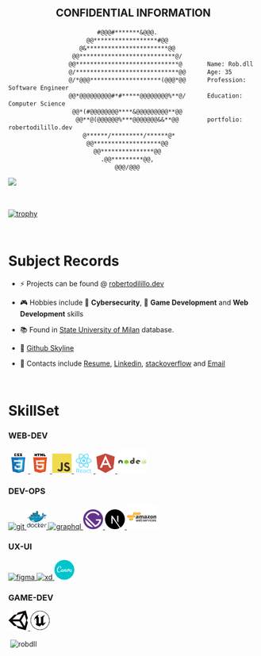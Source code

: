 
<h2 align="center" style="font-weight:700"> CONFIDENTIAL INFORMATION</h1>
                                        
                             #@@@#*******&@@@.          
                          @@******************#@@           
                        @&***********************@@         
                      @@***************************@/       
                     @@*****************************@       Name: Rob.dll
                     @/*****************************@@      Age: 35
                     @/*@@@********************(@@@*@@      Profession: Software Engineer
                     @@*@@@@@@@@@#*#*****@@@@@@@@%**@/      Education: Computer Science
                      @@*(#@@@@@@@@****&@@@@@@@@@**@@   
                       @@**@(@@@@@@%***@@@@@@@&&**@@        portfolio: robertodilillo.dev
                         @******/*********/******@*     
                          @@*******************@@       
                            @@***************@@         
                              .@@*********@@,           
                                  @@@/@@@               


<span>![](https://komarev.com/ghpvc/?username=robdll)<span>

<br>

[![trophy](https://github-profile-trophy.vercel.app/?username=robdll&rank=SECRET,SSS,SS,S,AAA,AA,A)](https://github.com/ryo-ma/github-profile-trophy)

<br>

# Subject Records

- ⚡ Projects can be found @ [robertodilillo.dev](https://robertodilillo.dev/)

- 🎮 Hobbies include 👤 **Cybersecurity**, 👾 **Game Development** and **Web Development** skills

- 📚 Found in [State University of Milan](https://www.unimi.it/it) database. 

- 🌆 [Github Skyline](https://skyline.github.com/robdll/2022)  

- 📝 Contacts include [Resume](https://github.com/robdll/robdll.github.io/raw/master/resources/RobResume.pdf), [Linkedin](https://www.linkedin.com/in/roberto-di-lillo/), [stackoverflow](https://stackoverflow.com/users/2324133/koop4) and [Email](dilillo.roberto@gmail.com)

<br>

# SkillSet 

<p align="left"> 

### WEB-DEV

<a href="https://www.w3schools.com/css/" target="_blank"> <img src="https://raw.githubusercontent.com/devicons/devicon/master/icons/css3/css3-original-wordmark.svg" alt="css3" width="40" height="40"/> </a> 
<a href="https://www.w3.org/html/" target="_blank"> <img src="https://raw.githubusercontent.com/devicons/devicon/master/icons/html5/html5-original-wordmark.svg" alt="html5" width="40" height="40"/> </a>
<a href="https://developer.mozilla.org/en-US/docs/Web/JavaScript" target="_blank"> <img src="https://raw.githubusercontent.com/devicons/devicon/master/icons/javascript/javascript-original.svg" alt="javascript" width="40" height="40"/> </a>
<a href="https://reactjs.org/" target="_blank"> <img src="https://raw.githubusercontent.com/devicons/devicon/master/icons/react/react-original-wordmark.svg" alt="react" width="40" height="40"/> </a> 
<a href="https://angular.io/" target="_blank"> <img src="https://raw.githubusercontent.com/devicons/devicon/master/icons/angularjs/angularjs-plain.svg" alt="Angular" width="40" height="40"/> </a> 
<a href="https://www.nodejs.com" target="_blank"> <img src="https://raw.githubusercontent.com/devicons/devicon/master/icons/nodejs/nodejs-original-wordmark.svg" alt="Node" width="60" height="50"/> </a> 

### DEV-OPS 
<a href="https://git-scm.com/" target="_blank"> <img src="https://www.vectorlogo.zone/logos/git-scm/git-scm-icon.svg" alt="git" width="35" height="40"/> </a>
<a href="https://www.docker.com/" target="_blank"> <img src="https://raw.githubusercontent.com/devicons/devicon/master/icons/docker/docker-original-wordmark.svg" alt="docker" width="40" height="40"/> </a>
<a href="https://graphql.org" target="_blank"> <img src="https://www.vectorlogo.zone/logos/graphql/graphql-icon.svg" alt="graphql" width="40" height="40"/> </a>
<a href="https://www.gatsbyjs.com/" target="_blank"> <img src="https://raw.githubusercontent.com/devicons/devicon/master/icons/gatsby/gatsby-plain.svg" alt="Gatsby" width="40" height="40"/> </a>
<a href="https://nextjs.com/" target="_blank"> <img src="https://raw.githubusercontent.com/devicons/devicon/master/icons/nextjs/nextjs-original.svg" alt="Next.js" width="40" height="40"/> </a>
<a href="https://aws.amazon.com/" target="_blank"> <img src="https://raw.githubusercontent.com/devicons/devicon/master/icons/amazonwebservices/amazonwebservices-original-wordmark.svg" alt="AWS" width="60" height="50"/> </a>

### UX-UI
 <a href="https://www.figma.com/" target="_blank"> <img src="https://www.vectorlogo.zone/logos/figma/figma-icon.svg" alt="figma" width="40" height="40"/> </a> 
<a href="https://www.adobe.com/products/xd.html" target="_blank"> <img src="https://cdn.worldvectorlogo.com/logos/adobe-xd.svg" alt="xd" width="40" height="40"/> </a> 
<a href="https://www.canva.com" target="_blank"> <img src="https://raw.githubusercontent.com/devicons/devicon/master/icons/canva/canva-original.svg" alt="Canva" width="40" height="40"/> </a> 

### GAME-DEV
<a href="https://unity.com/" target="_blank"> <img src="https://raw.githubusercontent.com/devicons/devicon/master/icons/unity/unity-original.svg" alt="Unity 3d" width="40" height="40"/> </a>
<a href="https://www.unrealengine.com/" target="_blank"> <img src="https://raw.githubusercontent.com/devicons/devicon/master/icons/unrealengine/unrealengine-original.svg" alt="Unreal Engine" width="40" height="40"/> </a>


</p>





<p>&nbsp;<img align="center" src="https://github-readme-stats.vercel.app/api?username=robdll&show_icons=true&locale=en" alt="robdll" /></p>
